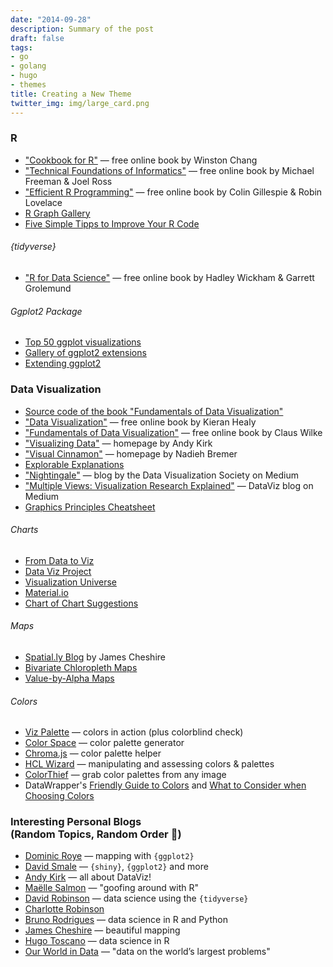 ```yaml
---
date: "2014-09-28"
description: Summary of the post
draft: false
tags:
- go
- golang
- hugo
- themes
title: Creating a New Theme
twitter_img: img/large_card.png
---
```


### R 

-   ["Cookbook for R"](http://www.cookbook-r.com/) — free online book by
    Winston Chang
-   ["Technical Foundations of Informatics"](https://info201.github.io/)
    — free online book by Michael Freeman & Joel Ross
-   ["Efficient R
    Programming"](https://bookdown.org/csgillespie/efficientR/) — free
    online book by Colin Gillespie & Robin Lovelace
-   [R Graph Gallery](https://www.r-graph-gallery.com/)
-   [Five Simple Tipps to Improve Your R
    Code](https://drsimonj.svbtle.com/five-simple-tricks-to-improve-your-r-code)

###### {tidyverse}

-   ["R for Data Science"](https://r4ds.had.co.nz/) — free online book
    by Hadley Wickham & Garrett Grolemund

###### Ggplot2 Package

-   [Top 50 ggplot
    visualizations](http://r-statistics.co/Top50-Ggplot2-Visualizations-MasterList-R-Code.html)
-   [Gallery of ggplot2
    extensions](http://www.ggplot2-exts.org/gallery/)
-   [Extending
    ggplot2](https://cran.r-project.org/web/packages/ggplot2/vignettes/extending-ggplot2.html)


### Data Visualization

-   [Source code of the book "Fundamentals of Data
    Visualization"](https://github.com/clauswilke/dataviz)
-   ["Data Visualization"](http://socviz.co/) — free online book by
    Kieran Healy  
-   ["Fundamentals of Data
    Visualization"](https://serialmentor.com/dataviz/) — free online
    book by Claus Wilke
-   ["Visualizing Data"](http://www.visualisingdata.com/) — homepage by
    Andy Kirk
-   ["Visual Cinnamon"](https://www.visualcinnamon.com/) — homepage by
    Nadieh Bremer
-   [Explorable Explanations](https://explorabl.es/)
-   ["Nightingale"](https://medium.com/nightingale) — blog by the Data
    Visualization Society on Medium
-   ["Multiple Views: Visualization Research
    Explained"](https://medium.com/multiple-views-visualization-research-explained)
    — DataViz blog on Medium
-   [Graphics Principles
    Cheatsheet](https://graphicsprinciples.github.io/)



###### Charts

-   [From Data to Viz](https://www.data-to-viz.com/)
-   [Data Viz Project](https://datavizproject.com/)
-   [Visualization Universe](http://visualizationuniverse.com/charts/)
-   [Material.io](https://material.io/design/communication/data-visualization.html)
-   [Chart of Chart
    Suggestions](https://extremepresentation.typepad.com/files/choosing-a-good-chart-09.pdf)

###### Maps

-   [Spatial.ly Blog](http://spatial.ly/) by James Cheshire
-   [Bivariate Chloropleth
    Maps](http://www.joshuastevens.net/cartography/make-a-bivariate-choropleth-map/)
-   [Value-by-Alpha
    Maps](http://andywoodruff.com/blog/value-by-alpha-maps/)
    
###### Colors

-   [Viz
    Palette](https://projects.susielu.com/viz-palette?colors=%5B%22#ffd700%22,%22#ffb14e%22,%22#fa8775%22,%22#ea5f94%22,%22#cd34b5%22,%22#9d02d7%22,%22#0000ff%22%5D&backgroundColor=%22white%22&fontColor=%22black%22&mode=%22normal%22)
    — colors in action (plus colorblind check)
-   [Color Space](https://mycolor.space/) — color palette generator
-   [Chroma.js](https://gka.github.io/palettes/#/9%7Cs%7C00429d,96ffea,ffffe0%7Cffffe0,ff005e,93003a%7C1%7C1)
    — color palette helper
-   [HCL Wizard](http://hclwizard.org/) — manipulating and assessing
    colors & palettes
-   [ColorThief](https://lokeshdhakar.com/projects/color-thief/) — grab
    color palettes from any image
-   DataWrapper's [Friendly Guide to
    Colors](https://blog.datawrapper.de/colorguide/) and [What to
    Consider when Choosing Colors](https://blog.datawrapper.de/colors/)

### Interesting Personal Blogs<br>(Random Topics, Random Order 🤷)

-   [Dominic Roye](https://dominicroye.github.io/en/) — mapping with
    `{ggplot2}`
-   [David Smale](https://davidsmale.netlify.com/) — `{shiny}`,
    `{ggplot2}` and more
-   [Andy Kirk](https://www.visualisingdata.com/blog/) — all about
    DataViz!
-   [Maëlle Salmon](https://masalmon.eu/) — "goofing around with R"
-   [David Robinson](http://varianceexplained.org/) — data science using
    the `{tidyverse}`
-   [Charlotte Robinson](https://robinsones.github.io/)
-   [Bruno Rodrigues](https://www.brodrigues.co/) — data science in R
    and Python
-   [James Cheshire](https://spatial.ly/) — beautiful mapping
-   [Hugo Toscano](https://toscano84.github.io/) — data science in R
-   [Our World in Data](https://ourworldindata.org/blog) — "data on the
    world’s largest problems"
